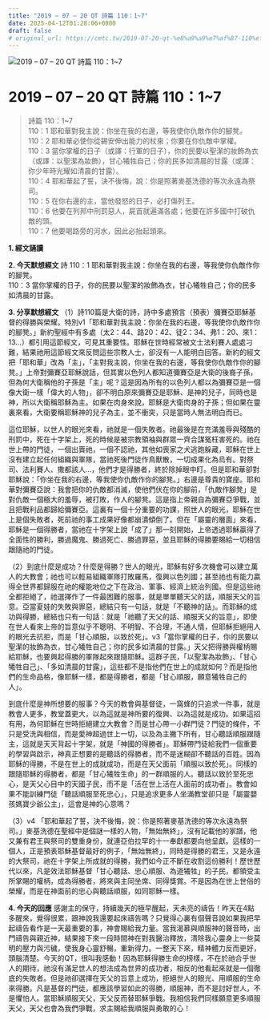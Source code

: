 ```yaml
---
title: "2019 – 07 – 20 QT 詩篇 110：1~7"
date: 2025-04-12T01:28:06+0800
draft: false
# original_url: https://cmtc.tw/2019-07-20-qt-%e8%a9%a9%e7%af%87-110%ef%bc%9a17
---
```


![2019 – 07 – 20 QT 詩篇 110：1\~7](/images/qt.jpg   "2019 – 07 – 20 QT 詩篇 110：1\~7")

# 2019 – 07 – 20 QT 詩篇 110：1\~7

> 詩篇 110：1\~7  
> 110：1 耶和華對我主說：你坐在我的右邊，等我使你仇敵作你的腳凳。  
> 110：2 耶和華必使你從錫安伸出能力的杖來；你要在你仇敵中掌權。  
> 110：3 當你掌權的日子（或譯：行軍的日子），你的民要以聖潔的妝飾為衣（或譯：以聖潔為妝飾），甘心犧牲自己；你的民多如清晨的甘露（或譯：你少年時光耀如清晨的甘露）。  
> 110：4 耶和華起了誓，決不後悔，說：你是照著麥基洗德的等次永遠為祭司。  
> 110：5 在你右邊的主，當他發怒的日子，必打傷列王。  
> 110：6 他要在列邦中刑罰惡人，屍首就遍滿各處；他要在許多國中打破仇敵的頭。  
> 110：7 他要喝路旁的河水，因此必抬起頭來。

**1. 經文誦讀**

**2.  今天默想經文**
詩 110：1 耶和華對我主說：你坐在我的右邊，等我使你仇敵作你的腳凳。  
110：3 當你掌權的日子，你的民要以聖潔的妝飾為衣，甘心犧牲自己；你的民多如清晨的甘露。

**3. 分享默想經文**
（1）詩110篇是大衛的詩，詩中多處預言（預表）彌賽亞耶穌基督的得勝與榮耀。特別v1「耶和華對我主說：你坐在我的右邊，等我使你仇敵作你的腳凳。」新約聖經中有多處（太2：44、路20：42、徒2：34、弗1：20、來1：13…）都引用這節經文，可見其重要性。耶穌在世時經常被文士法利賽人處處刁難，結果祂用這節經文來反問這些宗教人士，卻沒有一人能明白回答。新約的經文把「耶和華」改為「主」，「主對我主說，你坐在我的右邊，等我使你仇敵作你的腳凳。」上帝對彌賽亞耶穌說話，但其實以色列人都知道彌賽亞是大衛的後裔子孫，但為何大衛稱他的子孫是「主」呢？這是因為所有的以色列人都以為彌賽亞是一個像大衛一樣「偉大的人物」，卻不明白原來彌賽亞是耶穌、是神的兒子，同時也是神，所以大衛稱耶穌為主。如果在肉身來說，耶穌是大衛肉身的子孫；但如果在靈裏來看，大衛要稱耶穌神的兒子為主，並不衝突，只是當時人無法明白而已。

這位耶穌，以世人的眼光來看，祂就是一個失敗者。祂最後是在充滿羞辱與殘酷的刑罰中，死在十字架上，死的時候是被宗教領袖與群眾一齊合謀冤枉害死的。祂在世上帶的門徒，一個出賣祂，一個不認祂，其他如喪家之犬逃跑躲藏，耶穌在世上沒有建立起任何組織與軍隊，當祂死後門徒作鳥獸散，一切成果化為烏有。對祭司、法利賽人、撒都該人…，他們才是得勝者，終於除掉眼中盯。但是耶和華卻對耶穌說：「你坐在我的右邊，等我使你仇敵作你的腳凳。」右邊是尊貴的寶座。耶和華對彌賽亞說：我會把你的仇敵都消滅，使他們伏在你的腳前，「仇敵作腳凳」是對仇敵一個極大的羞辱，被打敗，作人的腳凳。這是指上帝親自為彌賽亞爭戰，並且把戰利品都歸給彌賽亞。這裏有一個十分重要的功課，照世人的眼光，耶穌在世上是個失敗者，死前祂的事工成果好像都崩潰傾倒了。但在「屬靈的層面」來看，耶穌是一個得勝者，當祂在十字架上說「成了」那一刻開始，上帝透過耶穌贏得了全面性的勝利，勝過魔鬼、勝過死亡、勝過罪惡，並且耶穌的得勝要賜給一切相信跟隨祂的門徒。

（2）到底什麼是成功？什麼是得勝？世人的眼光，耶穌有好多次機會可以建立萬人的大教會；祂也可以輕易組織軍隊打敗羅馬，復興以色列國；甚至祂也有能力贏得全世界都歸服在祂的權能地位之下在政治、軍事、經濟上統治列國。但是這些祂全都拒絕了，祂選擇作了一件最困難的服事，就是單單聽天父的話，順服天父的旨意。亞當夏娃的失敗與罪惡，總結只有一句話，就是「不聽神的話」。而耶穌的成功與得勝，總結也只有一句話：就是「祂聽了天父的話、順服天父的旨意」，即使在世人看來上帝的旨意似乎不聰明、不明智、不合理，不通人情，但耶穌拒絕用人的眼光去抗拒，而是「甘心順服，以致於死」。v3「當你掌權的日子，你的民要以聖潔的妝飾為衣，甘心犧牲自己；你的民多如清晨的甘露。」天父把得勝與權柄賜給耶穌，也要興起得勝的軍隊起來跟隨耶穌。這群子民，「以聖潔為妝飾」、「甘心犧牲自己」、「多如清晨的甘露」，這些都不是指他們在世上的成就如何？而是指他們的生命品格，像耶穌一樣，都是得勝者，都是「甘心順服，願意犧牲自己的人」。

到底什麼是神所想要的服事？今天的教會與基督徒，一窩蜂的只追求一件事，就是教會人更多，教堂蓋更大，以為這就是神所要的復興、以為這就是成功。如果這招有用，為何耶穌在世時拒絕建立大教會？而是甘心帶一小群門徒？門徒的條件，不只是受洗與相信，而是愛神超過世上一切，以及為主撇下所有，甘心聽話順服跟隨主，這就是天天背起十字架，就是「神國的得勝者」。耶穌帶門徒給我們一個重要的學習與啟示，神真正想要的是聽話的得勝者，而不是迷糊卻不聽話的百姓。因為耶穌的得勝，不是在世上的成就成功，而是在天父面前「順服以致於死」。同樣的跟隨耶穌的得勝者，都是「甘心犧牲生命」的一群順服的人。聽話以致於至死忠心，是天父心目中的天國子民，而不是「活在世上活在人面前的成功者」。教會如果不能訓練門徒「聽話順服至死忠心」，只是追求更多人坐滿教堂卻只是「屬靈嬰孩媽寶少爺公主」，這會是神的心意嗎？

（3）v4 「耶和華起了誓，決不後悔，說：你是照著麥基洗德的等次永遠為祭司。」麥基洗德在聖經中是個謎一樣的人物，「無始無終」，沒有記載他的家譜，他又兼有君王與祭司的雙重身份，就連亞伯拉罕的十一奉獻都要向他呈獻。這樣的一個人，正是預表耶穌基督最好的例子，「無始無終」，同時是得勝的君王，又是永遠的大祭司，祂在十字架上所成就的得勝，我們如今正不斷在收割這份勝利！歷世歷代以來，凡是效法耶穌基督「甘心聽話、忠心順服、為道犧牲」的子民，都領受主所掌賜的權柄，成為得勝者，將來與主同坐席、同得獎賞。不是因為在世上世俗的榮耀，而是在神面前的忠心與聽話順服，如同耶穌一樣。

**4. 今天的回應**
感謝主的保守，持續幾天的極早醒起，天未亮的禱告！昨天在4點多醒來，覺得很累，跟神說我還要起床禱告嗎？只覺得心裏有個聲音說如果我把早起禱告看作是一天最重要的事，神會賜給我力量。當我渴慕與順服神的聲音時，出門禱告與親近神，結果接下來一段時間神在對我醫治釋放，清除我心靈身上一些莫明的壓力與污穢，使我身心靈舒暢，重新得力。一整天下來，精神體力反而更好，頭腦清楚。今天的QT，很叫我感動！因為耶穌得勝生命的榜樣，不在於祂合乎世人的期待，祂沒有滿足世人的想法成為世界的成功者，相反的他看起來就是一個徹底的失敗者。但是祂卻選擇在天父的旨意上成功，拒絕世人的眼光、用順服的生命來得勝。凡是基督的門徒，都應該學習如此的得勝，順服神，而不是討好世人，不是懼怕人。當耶穌順服天父，天父反而替耶穌爭戰。我相信我們同樣願意更多順服天父，天父也會為我們爭戰，求主賜給我順服與勇敢的心！
